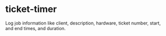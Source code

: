 # ticket-timer
Log job information like client, description, hardware, ticket number, start, and end times, and duration.
